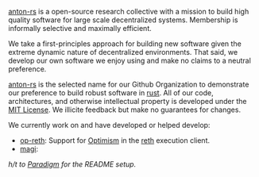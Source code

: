 
[anton-rs](https://anton.vercel.app/) is a open-source research collective with a mission to build high quality software
for large scale decentralized systems. Membership is informally selective and maximally efficient.

We take a first-principles approach for building new software given the extreme dynamic nature of decentralized
environments. That said, we develop our own software we enjoy using and make no claims to a neutral preference.

[anton-rs](https://anton.vercel.app/) is the selected name for our Github Organization to demonstrate our preference
to build robust software in [rust](https://www.rust-lang.org/). All of our code, architectures, and otherwise intellectual
property is developed under the [MIT License](https://opensource.org/license/mit/). We illicite feedback but make no
guarantees for changes.

We currently work on and have developed or helped develop:
* [op-reth](https://github.com/refcell/reth): Support for [Optimism](https://www.optimism.io/) in the [reth](https://github.com/paradigmxyz/reth) execution client.
* [magi](): 


_h/t to [Paradigm](https://github.com/paradigmxyz) for the README setup._
